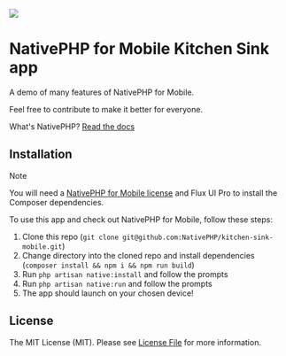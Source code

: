 ![](https://nativephp.com/storage/S9EP8pDnnTmf4p66rGYzVQpXH5rGXAlV2OB6kL7x.png)

# NativePHP for Mobile Kitchen Sink app

A demo of many features of NativePHP for Mobile.

Feel free to contribute to make it better for everyone.

What's NativePHP? [Read the docs](https://nativephp.com)

## Installation

> [!NOTE]
> You will need a [NativePHP for Mobile license](https://nativephp.com/mobile) and Flux UI Pro to install
> the Composer dependencies.

To use this app and check out NativePHP for Mobile, follow these steps:

1. Clone this repo (`git clone git@github.com:NativePHP/kitchen-sink-mobile.git`)
2. Change directory into the cloned repo and install dependencies (`composer install && npm i && npm run build`)
3. Run `php artisan native:install` and follow the prompts
4. Run `php artisan native:run` and follow the prompts
5. The app should launch on your chosen device!

## License

The MIT License (MIT). Please see [License File](LICENSE.md) for more information.
